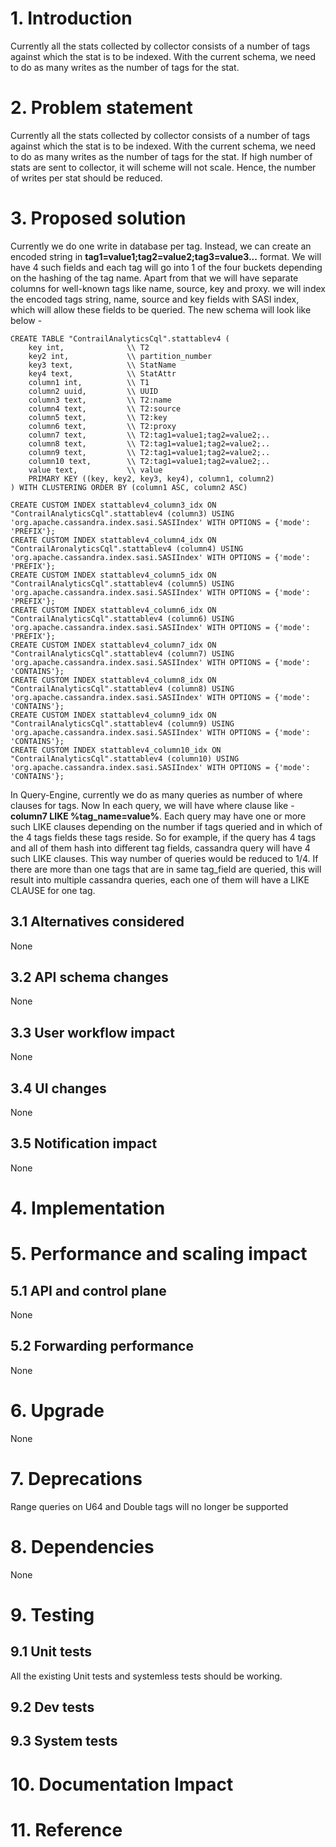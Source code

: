 ﻿# 1. Introduction
Currently all the stats collected by collector consists of a number of tags against which the stat is to be indexed. With the current schema, we need to do as many writes as the number of tags for the stat.

# 2. Problem statement
Currently all the stats collected by collector consists of a number of tags against which the stat is to be indexed. With the current schema, we need to do as many writes as the number of tags for the stat. If high number of stats are sent to collector, it will scheme will not scale. Hence, the number of writes per stat should be reduced.

# 3. Proposed solution
Currently we do one write in database per tag. Instead, we can create an encoded string in **tag1=value1;tag2=value2;tag3=value3...** format. We will have 4 such fields and each tag will go into 1 of the four buckets depending on the hashing of the tag name. Apart from that we will have separate columns for well-known tags like name, source, key and proxy. we will index the encoded tags string, name, source and key fields with SASI index, which will allow these fields to be queried. The new schema will look like below -  

```
CREATE TABLE "ContrailAnalyticsCql".stattablev4 (
    key int,              \\ T2
    key2 int,             \\ partition_number
    key3 text,            \\ StatName
    key4 text,            \\ StatAttr
    column1 int,          \\ T1
    column2 uuid,         \\ UUID
    column3 text,         \\ T2:name
    column4 text,         \\ T2:source
    column5 text,         \\ T2:key
    column6 text,         \\ T2:proxy
    column7 text,         \\ T2:tag1=value1;tag2=value2;..
    column8 text,         \\ T2:tag1=value1;tag2=value2;..
    column9 text,         \\ T2:tag1=value1;tag2=value2;..
    column10 text,        \\ T2:tag1=value1;tag2=value2;..
    value text,           \\ value
    PRIMARY KEY ((key, key2, key3, key4), column1, column2)
) WITH CLUSTERING ORDER BY (column1 ASC, column2 ASC)

CREATE CUSTOM INDEX stattablev4_column3_idx ON "ContrailAnalyticsCql".stattablev4 (column3) USING 'org.apache.cassandra.index.sasi.SASIIndex' WITH OPTIONS = {'mode': 'PREFIX'};
CREATE CUSTOM INDEX stattablev4_column4_idx ON "ContrailAronalyticsCql".stattablev4 (column4) USING 'org.apache.cassandra.index.sasi.SASIIndex' WITH OPTIONS = {'mode': 'PREFIX'};
CREATE CUSTOM INDEX stattablev4_column5_idx ON "ContrailAnalyticsCql".stattablev4 (column5) USING 'org.apache.cassandra.index.sasi.SASIIndex' WITH OPTIONS = {'mode': 'PREFIX'};
CREATE CUSTOM INDEX stattablev4_column6_idx ON "ContrailAnalyticsCql".stattablev4 (column6) USING 'org.apache.cassandra.index.sasi.SASIIndex' WITH OPTIONS = {'mode': 'PREFIX'};
CREATE CUSTOM INDEX stattablev4_column7_idx ON "ContrailAnalyticsCql".stattablev4 (column7) USING 'org.apache.cassandra.index.sasi.SASIIndex' WITH OPTIONS = {'mode': 'CONTAINS'};
CREATE CUSTOM INDEX stattablev4_column8_idx ON "ContrailAnalyticsCql".stattablev4 (column8) USING 'org.apache.cassandra.index.sasi.SASIIndex' WITH OPTIONS = {'mode': 'CONTAINS'};
CREATE CUSTOM INDEX stattablev4_column9_idx ON "ContrailAnalyticsCql".stattablev4 (column9) USING 'org.apache.cassandra.index.sasi.SASIIndex' WITH OPTIONS = {'mode': 'CONTAINS'};
CREATE CUSTOM INDEX stattablev4_column10_idx ON "ContrailAnalyticsCql".stattablev4 (column10) USING 'org.apache.cassandra.index.sasi.SASIIndex' WITH OPTIONS = {'mode': 'CONTAINS'};
```

In Query-Engine, currently we do as many queries as number of where clauses for tags. Now
In each query, we will have where clause like - **column7 LIKE %tag_name=value%**. Each query may have one or more such LIKE clauses depending on the number if tags queried and in which of the 4 tags fields these tags reside. So for example, if the query has 4 tags and all of them hash into different tag fields, cassandra query will have 4 such LIKE clauses. This way number of queries would be reduced to 1/4. If there are more than one tags that are in same tag_field are queried, this will result into multiple cassandra queries, each one of them will have a LIKE CLAUSE for one tag.

## 3.1 Alternatives considered
None
## 3.2 API schema changes
None
## 3.3 User workflow impact
None
## 3.4 UI changes
None
## 3.5 Notification impact
None
# 4. Implementation
# 5. Performance and scaling impact
## 5.1 API and control plane
None
## 5.2 Forwarding performance
None
# 6. Upgrade
None
# 7. Deprecations
Range queries on U64 and Double tags will no longer be supported
# 8. Dependencies
None
# 9. Testing
## 9.1 Unit tests
All the existing Unit tests and systemless tests should be working.
## 9.2 Dev tests
## 9.3 System tests

# 10. Documentation Impact

# 11. Reference